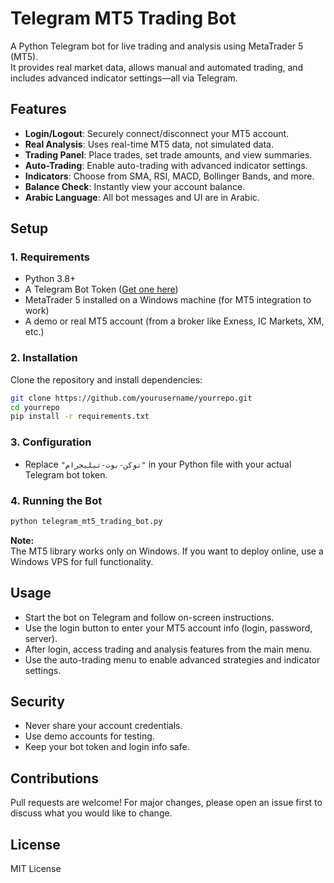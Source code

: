 # Telegram MT5 Trading Bot

A Python Telegram bot for live trading and analysis using MetaTrader 5 (MT5).  
It provides real market data, allows manual and automated trading, and includes advanced indicator settings—all via Telegram.

## Features

- **Login/Logout**: Securely connect/disconnect your MT5 account.
- **Real Analysis**: Uses real-time MT5 data, not simulated data.
- **Trading Panel**: Place trades, set trade amounts, and view summaries.
- **Auto-Trading**: Enable auto-trading with advanced indicator settings.
- **Indicators**: Choose from SMA, RSI, MACD, Bollinger Bands, and more.
- **Balance Check**: Instantly view your account balance.
- **Arabic Language**: All bot messages and UI are in Arabic.

## Setup

### 1. Requirements

- Python 3.8+
- A Telegram Bot Token ([Get one here](https://t.me/BotFather))
- MetaTrader 5 installed on a Windows machine (for MT5 integration to work)
- A demo or real MT5 account (from a broker like Exness, IC Markets, XM, etc.)

### 2. Installation

Clone the repository and install dependencies:

```bash
git clone https://github.com/yourusername/yourrepo.git
cd yourrepo
pip install -r requirements.txt
```

### 3. Configuration

- Replace `"توكن-بوت-تيليجرام"` in your Python file with your actual Telegram bot token.

### 4. Running the Bot

```bash
python telegram_mt5_trading_bot.py
```

**Note:**  
The MT5 library works only on Windows. If you want to deploy online, use a Windows VPS for full functionality.

## Usage

- Start the bot on Telegram and follow on-screen instructions.
- Use the login button to enter your MT5 account info (login, password, server).
- After login, access trading and analysis features from the main menu.
- Use the auto-trading menu to enable advanced strategies and indicator settings.

## Security

- Never share your account credentials.
- Use demo accounts for testing.
- Keep your bot token and login info safe.

## Contributions

Pull requests are welcome! For major changes, please open an issue first to discuss what you would like to change.

## License

MIT License
